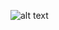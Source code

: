 ![alt text](https://github.com/14metehan53/bnb-chain-yarisma/blob/main/BlockchainQuestMmorpg.png?raw=true)
